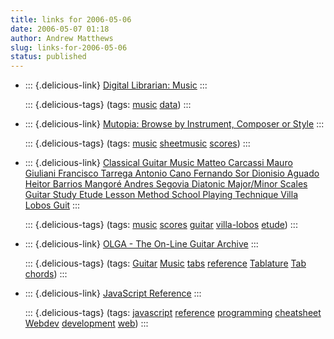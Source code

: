 ```yaml
---
title: links for 2006-05-06
date: 2006-05-07 01:18
author: Andrew Matthews
slug: links-for-2006-05-06
status: published
---
```


-   ::: {.delicious-link}
    [Digital Librarian: Music](http://www.digital-librarian.com/music.html)
    :::

    ::: {.delicious-tags}
    (tags: [music](http://del.icio.us/aabs/music) [data](http://del.icio.us/aabs/data))
    :::

-   ::: {.delicious-link}
    [Mutopia: Browse by Instrument, Composer or Style](http://www.mutopiaproject.org/browse.html)
    :::

    ::: {.delicious-tags}
    (tags: [music](http://del.icio.us/aabs/music) [sheetmusic](http://del.icio.us/aabs/sheetmusic) [scores](http://del.icio.us/aabs/scores))
    :::

-   ::: {.delicious-link}
    [Classical Guitar Music Matteo Carcassi Mauro Giuliani Francisco Tarrega Antonio Cano Fernando Sor Dionisio Aguado Heitor Barrios Mangoré Andres Segovia Diatonic Major/Minor Scales Guitar Study Etude Lesson Method School Playing Technique Villa Lobos Guit](http://ezzahir.esmartweb.com/)
    :::

    ::: {.delicious-tags}
    (tags: [music](http://del.icio.us/aabs/music) [scores](http://del.icio.us/aabs/scores) [guitar](http://del.icio.us/aabs/guitar) [villa-lobos](http://del.icio.us/aabs/villa-lobos) [etude](http://del.icio.us/aabs/etude))
    :::

-   ::: {.delicious-link}
    [OLGA - The On-Line Guitar Archive](http://www.olga.net/)
    :::

    ::: {.delicious-tags}
    (tags: [Guitar](http://del.icio.us/aabs/Guitar) [Music](http://del.icio.us/aabs/Music) [tabs](http://del.icio.us/aabs/tabs) [reference](http://del.icio.us/aabs/reference) [Tablature](http://del.icio.us/aabs/Tablature) [Tab](http://del.icio.us/aabs/Tab) [chords](http://del.icio.us/aabs/chords))
    :::

-   ::: {.delicious-link}
    [JavaScript Reference](http://javascript-reference.info/)
    :::

    ::: {.delicious-tags}
    (tags: [javascript](http://del.icio.us/aabs/javascript) [reference](http://del.icio.us/aabs/reference) [programming](http://del.icio.us/aabs/programming) [cheatsheet](http://del.icio.us/aabs/cheatsheet) [Webdev](http://del.icio.us/aabs/Webdev) [development](http://del.icio.us/aabs/development) [web](http://del.icio.us/aabs/web))
    :::
